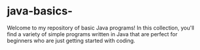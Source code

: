 # java-basics-
Welcome to my repository of basic Java programs! In this collection, you'll find a variety of simple programs written in Java that are perfect for beginners who are just getting started with coding.
